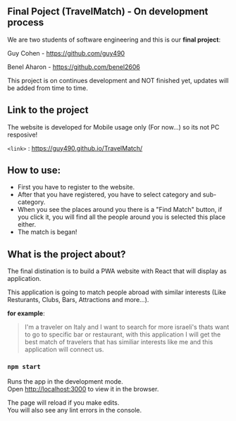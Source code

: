 ## Final Poject (TravelMatch) - On development process

We are two students of software engineering and this is our **final project**:

Guy Cohen - https://github.com/guy490

Benel Aharon - https://github.com/benel2606

This project is on continues development and NOT finished yet, updates will be added from time to time.

## Link to the project 

 The website is developed for Mobile usage only (For now...) so its not PC resposive!
 
 `<link>` : https://guy490.github.io/TravelMatch/

## How to use:

- First you have to register to the website.
- After that you have registered, you have to select category and sub-category.
- When you see the places around you there is a "Find Match" button, if you click it, you will find all the people around you is selected this place either.
- The match is began!

## What is the project about?

The final distination is to build a PWA website with React that will display as application.

This application is going to match people abroad with similar interests (Like Resturants, Clubs, Bars, Attractions and more...).

**for example**:

> I'm a traveler on Italy and I want to search for more israeli's thats want to go to specific bar or restaurant, with this application I will get the best match of travelers that has similiar interests like me and this application will connect us.

### `npm start`

Runs the app in the development mode.<br />
Open [http://localhost:3000](http://localhost:3000) to view it in the browser.

The page will reload if you make edits.<br />
You will also see any lint errors in the console.
